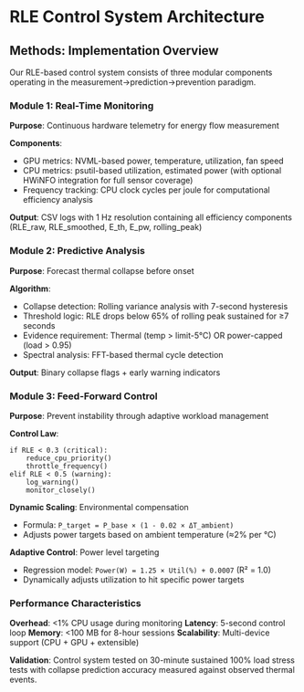 # RLE Control System Architecture

## Methods: Implementation Overview

Our RLE-based control system consists of three modular components operating in the measurement→prediction→prevention paradigm.

### Module 1: Real-Time Monitoring
**Purpose**: Continuous hardware telemetry for energy flow measurement

**Components**:
- GPU metrics: NVML-based power, temperature, utilization, fan speed
- CPU metrics: psutil-based utilization, estimated power (with optional HWiNFO integration for full sensor coverage)
- Frequency tracking: CPU clock cycles per joule for computational efficiency analysis

**Output**: CSV logs with 1 Hz resolution containing all efficiency components (RLE_raw, RLE_smoothed, E_th, E_pw, rolling_peak)

### Module 2: Predictive Analysis
**Purpose**: Forecast thermal collapse before onset

**Algorithm**:
- Collapse detection: Rolling variance analysis with 7-second hysteresis
- Threshold logic: RLE drops below 65% of rolling peak sustained for ≥7 seconds
- Evidence requirement: Thermal (temp > limit-5°C) OR power-capped (load > 0.95)
- Spectral analysis: FFT-based thermal cycle detection

**Output**: Binary collapse flags + early warning indicators

### Module 3: Feed-Forward Control
**Purpose**: Prevent instability through adaptive workload management

**Control Law**:
```
if RLE < 0.3 (critical):
    reduce_cpu_priority()
    throttle_frequency()
elif RLE < 0.5 (warning):
    log_warning()
    monitor_closely()
```

**Dynamic Scaling**: Environmental compensation
- Formula: `P_target = P_base × (1 - 0.02 × ΔT_ambient)`
- Adjusts power targets based on ambient temperature (≈2% per °C)

**Adaptive Control**: Power level targeting
- Regression model: `Power(W) = 1.25 × Util(%) + 0.0007` (R² = 1.0)
- Dynamically adjusts utilization to hit specific power targets

### Performance Characteristics

**Overhead**: <1% CPU usage during monitoring
**Latency**: 5-second control loop
**Memory**: <100 MB for 8-hour sessions
**Scalability**: Multi-device support (CPU + GPU + extensible)

**Validation**: Control system tested on 30-minute sustained 100% load stress tests with collapse prediction accuracy measured against observed thermal events.

